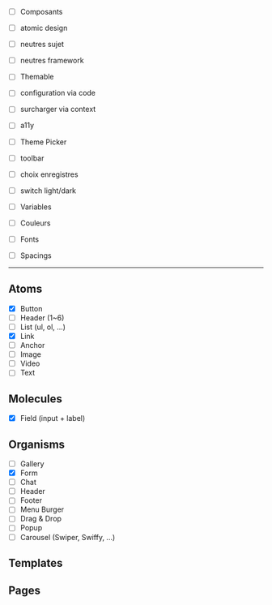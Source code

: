 - [ ] Composants

- [ ] atomic design
- [ ] neutres sujet
- [ ] neutres framework

- [ ] Themable

- [ ] configuration via code
- [ ] surcharger via context
- [ ] a11y

- [ ] Theme Picker

- [ ] toolbar
- [ ] choix enregistres
- [ ] switch light/dark

- [ ] Variables

- [ ] Couleurs
- [ ] Fonts
- [ ] Spacings

---

## Atoms

- [x] Button
- [ ] Header (1~6)
- [ ] List (ul, ol, ...)
- [x] Link
- [ ] Anchor
- [ ] Image
- [ ] Video
- [ ] Text

## Molecules

- [x] Field (input + label)

## Organisms

- [ ] Gallery
- [x] Form
- [ ] Chat
- [ ] Header
- [ ] Footer
- [ ] Menu Burger
- [ ] Drag & Drop
- [ ] Popup
- [ ] Carousel (Swiper, Swiffy, ...)

## Templates

## Pages
